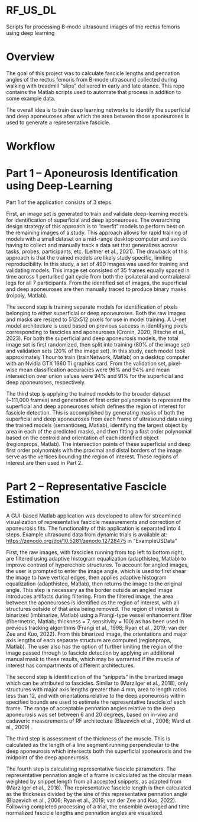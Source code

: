 # RF_US_DL
Scripts for processing B-mode ultrasound images of the rectus femoris using deep learning

# Overview
The goal of this project was to calculate fascicle lengths and pennation angles of the rectus femoris from B-mode ultrasound collected during walking with treadmill "slips" delivered in early and late stance. This repo contains the Matlab scripts used to automate that process in addition to some example data. 

The overall idea is to train deep learning networks to identify the superficial and deep aponeuroses after which the area between those aponeuroses is used to generate a representative fascicle.

# Workflow
# Part 1 – Aponeurosis Identification using Deep-Learning	
Part 1 of the application consists of 3 steps. 

First, an image set is generated to train and validate deep-learning models for identification of superficial and deep aponeuroses. The overarching design strategy of this approach is to “overfit” models to perform best on the remaining images of a study. This approach allows for rapid training of models with a small dataset on a mid-range desktop computer and avoids having to collect and manually track a data set that generalizes across tasks, probes, participants, etc. (Leitner et al., 2021). The drawback of this approach is that the trained models are likely study specific, limiting reproducibility. In this study, a set of 490 images was used for training and validating models. This image set consisted of 35 frames equally spaced in time across 1 perturbed gait cycle from both the ipsilateral and contralateral legs for all 7 participants. From the identified set of images, the superficial and deep aponeuroses are then manually traced to produce binary masks (roipoly, Matlab). 

The second step is training separate models for identification of pixels belonging to either superficial or deep aponeuroses. Both the raw images and masks are resized to 512x512 pixels for use in model training. A U-net model architecture is used based on previous success in identifying pixels corresponding to fascicles and aponeuroses (Cronin, 2020; Ritsche et al., 2023). For both the superficial and deep aponeurosis models, the total image set is first randomized, then split into training (80% of the image set) and validation sets (20% of the image set). In this study, each model took approximately 1 hour to train (trainNetwork, Matlab) on a desktop computer with an Nvidia GTX 1660 Ti graphics card. From the validation set, pixel-wise mean classification accuracies were 96% and 94% and mean intersection over union values were 94% and 91% for the superficial and deep aponeuroses, respectively. 

The third step is applying the trained models to the broader dataset (~111,000 frames) and generation of first order polynomials to represent the superficial and deep aponeuroses which defines the region of interest for fascicle detection. This is accomplished by generating masks of both the superficial and deep aponeuroses from each frame of ultrasound data using the trained models (semanticseg, Matlab), identifying the largest object by area in each of the predicted masks, and then fitting a first order polynomial based on the centroid and orientation of each identified object (regionprops, Matlab). The intersection points of these superficial and deep first order polynomials with the proximal and distal borders of the image serve as the vertices bounding the region of interest. These regions of interest are then used in Part 2.

# Part 2 – Representative Fascicle Estimation
A GUI-based Matlab application was developed to allow for streamlined visualization of representative fascicle measurements and correction of aponeurosis fits. The functionality of this application is separated into 4 steps. Example ultrasound data from dynamic trials is available at: https://zenodo.org/doi/10.5281/zenodo.12728475 in "ExampleUSData"

First, the raw images, with fascicles running from top left to bottom right, are filtered using adaptive histogram equalization (adapthisteq, Matlab) to improve contrast of hyperechoic structures. To account for angled images, the user is prompted to enter the image angle, which is used to first shear the image to have vertical edges, then applies adaptive histogram equalization (adapthisteq, Matlab), then returns the image to the original angle. This step is necessary as the border outside an angled image introduces artifacts during filtering. From the filtered image, the area between the aponeuroses is identified as the region of interest, with all structures outside of that area being removed. The region of interest is binarized (imbinarize, Matlab) using a Frangi-type vessel enhancement filter (fibermetric, Matlab; thickness = 7, sensitivity = 100) as has been used in previous tracking algorithms (Frangi et al., 1998; Ryan et al., 2019; van der Zee and Kuo, 2022). From this binarized image, the orientations and major axis lengths of each separate structure are computed (regionprops, Matlab). The user also has the option of further limiting the region of the image passed through to fascicle detection by applying an additional manual mask to these results, which may be warranted if the muscle of interest has compartments of different architectures. 

The second step is identification of the “snippets” in the binarized image which can be attributed to fascicles. Similar to (Marzilger et al., 2018), only structures with major axis lengths greater than 4 mm, area to length ratios less than 12, and with orientations relative to the deep aponeurosis within specified bounds are used to estimate the representative fascicle of each frame. The range of acceptable pennation angles relative to the deep aponeurosis was set between 6 and 20 degrees, based on in-vivo and cadaveric measurements of RF architecture (Blazevich et al., 2006; Ward et al., 2009) . 

The third step is assessment of the thickness of the muscle. This is calculated as the length of a line segment running perpendicular to the deep aponeurosis which intersects both the superficial aponeurosis and the midpoint of the deep aponeurosis. 

The fourth step is calculating representative fascicle parameters. The representative pennation angle of a frame is calculated as the circular mean weighted by snippet length from all accepted snippets, as adapted from (Marzilger et al., 2018). The representative fascicle length is then calculated as the thickness divided by the sine of this representative pennation angle (Blazevich et al., 2006; Ryan et al., 2019; van der Zee and Kuo, 2022). Following completed processing of a trial, the ensemble averaged and time normalized fascicle lengths and pennation angles are visualized.


